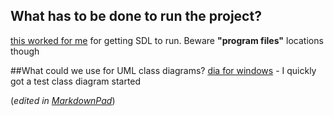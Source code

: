 ## What has to be done to run the project?

[this worked for me](http://www.dreamincode.net/forums/topic/57275-setting-up-codeblocks-to-work-with-sdl/)  for getting SDL to run. Beware **"program files"** locations though

##What could we use for UML class diagrams?
[dia for windows](http://dia-installer.de/) - I quickly got a test class diagram started


(*edited in [MarkdownPad](http://markdownpad.com/)*)